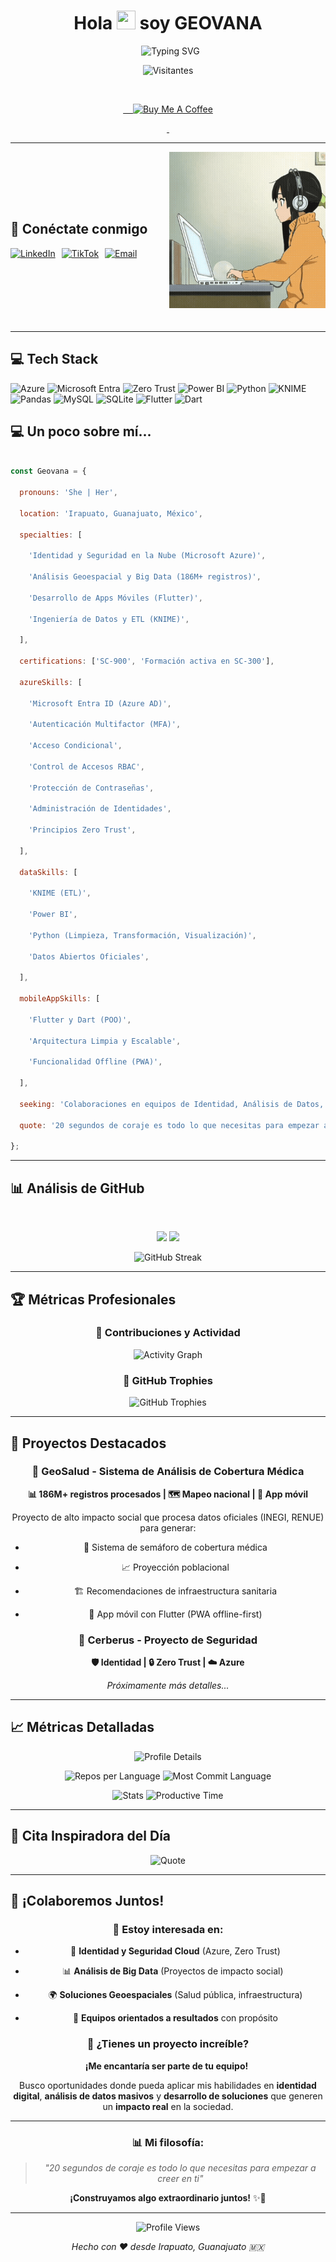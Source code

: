 <h1 align="center">Hola <img src="https://raw.githubusercontent.com/MartinHeinz/MartinHeinz/master/wave.gif" width="30px" height="30px" /> soy GEOVANA</h1>



<div align="center">

  <img src="https://readme-typing-svg.herokuapp.com?font=Fira+Code&pause=1000&color=00D9FF&center=true&vCenter=true&width=435&lines=Azure+Identity+%26+Cloud+Security+Specialist" alt="Typing SVG" />

</div>


<div align="center">


![Visitantes](https://visitor-badge.laobi.icu/badge?page_id=Geovana78.GeoSalud&style=flat-square&color=0088cc)



</div>


<!-- Botón de Patrocinio -->

<div align="center">

  
 <a href="https://buymeacoffee.com/geo.salud">

    <img src="https://img.shields.io/badge/Buy%20Me%20a%20Coffee-ffdd00?style=for-the-badge&logo=buy-me-a-coffee&logoColor=black" alt="Buy Me A Coffee" />

  </a>

</div>



---
<div style="display: flex; justify-content: space-between; align-items: center; padding-bottom: 20px;">
    <div>
        <h2>🚀 Conéctate conmigo</h2>
        <div style="display: flex; gap: 10px;">
            <a href="https://www.linkedin.com/in/geovana-sepulveda/" target="_blank">
                <img src="https://img.shields.io/badge/LinkedIn-0077B5?style=for-the-badge&logo=linkedin&logoColor=white" alt="LinkedIn">
            </a>
            <a href="https://www.tiktok.com/@geo.cloud?_t=ZS-8zIj8xZXjXD&_r=1" target="_blank">
                <img src="https://img.shields.io/badge/TikTok-000000?style=for-the-badge&logo=tiktok&logoColor=white" alt="TikTok">
            </a>
            <a href="mailto:geovana.martinez.sepulveda@gmail.com" target="_blank">
                <img src="https://img.shields.io/badge/Email-EA4335?style=for-the-badge&logo=gmail&logoColor=white" alt="Email">
            </a>
        </div>
    </div>
    <div style="margin-left: 20px;">
        <img src="https://raw.githubusercontent.com/Geovana78/Geovana78/ea8ce63196389fa43ceb05d0951f1a6dbf537552/gif.gif" width="250" alt="Anime girl working on laptop">
    </div>
</div>





---

## 💻 Tech Stack



![Azure](https://img.shields.io/badge/Azure-0078D4?style=for-the-badge&logo=microsoft-azure&logoColor=white) ![Microsoft Entra](https://img.shields.io/badge/Microsoft%20Entra-0078D4?style=for-the-badge&logo=microsoft&logoColor=white) ![Zero Trust](https://img.shields.io/badge/Zero%20Trust-FF6B35?style=for-the-badge&logo=security&logoColor=white) ![Power BI](https://img.shields.io/badge/Power%20BI-F2C811?style=for-the-badge&logo=powerbi&logoColor=black) ![Python](https://img.shields.io/badge/Python-3776AB?style=for-the-badge&logo=python&logoColor=white) ![KNIME](https://img.shields.io/badge/KNIME-FFF200?style=for-the-badge&logo=knime&logoColor=black) ![Pandas](https://img.shields.io/badge/Pandas-150458?style=for-the-badge&logo=pandas&logoColor=white) ![MySQL](https://img.shields.io/badge/MySQL-4479A1?style=for-the-badge&logo=mysql&logoColor=white) ![SQLite](https://img.shields.io/badge/SQLite-003B57?style=for-the-badge&logo=sqlite&logoColor=white) ![Flutter](https://img.shields.io/badge/Flutter-02569B?style=for-the-badge&logo=flutter&logoColor=white) ![Dart](https://img.shields.io/badge/Dart-0175C2?style=for-the-badge&logo=dart&logoColor=white)





## 💻 Un poco sobre mí...





```javascript

const Geovana = {

  pronouns: 'She | Her',

  location: 'Irapuato, Guanajuato, México',

  specialties: [

    'Identidad y Seguridad en la Nube (Microsoft Azure)',

    'Análisis Geoespacial y Big Data (186M+ registros)',

    'Desarrollo de Apps Móviles (Flutter)',

    'Ingeniería de Datos y ETL (KNIME)',

  ],

  certifications: ['SC-900', 'Formación activa en SC-300'],

  azureSkills: [

    'Microsoft Entra ID (Azure AD)',

    'Autenticación Multifactor (MFA)',

    'Acceso Condicional',

    'Control de Accesos RBAC',

    'Protección de Contraseñas',

    'Administración de Identidades',

    'Principios Zero Trust',

  ],

  dataSkills: [

    'KNIME (ETL)',

    'Power BI',

    'Python (Limpieza, Transformación, Visualización)',

    'Datos Abiertos Oficiales',

  ],

  mobileAppSkills: [

    'Flutter y Dart (POO)',

    'Arquitectura Limpia y Escalable',

    'Funcionalidad Offline (PWA)',

  ],

  seeking: 'Colaboraciones en equipos de Identidad, Análisis de Datos, Seguridad Cloud o Desarrollo con Impacto Social.',

  quote: '20 segundos de coraje es todo lo que necesitas para empezar a creer en ti'

};

```



---



## 📊 Análisis de GitHub



<div align="center">

  

<img height="180em" src="https://github-readme-stats.vercel.app/api?username=Geovana78&show_icons=true&theme=tokyonight&hide_border=true&count_private=true"/>

<img height="180em" src="https://github-readme-stats.vercel.app/api/top-langs/?username=Geovana78&layout=compact&theme=tokyonight&hide_border=true&langs_count=8"/>



</div>



<div align="center">



![GitHub Streak](https://github-readme-streak-stats.herokuapp.com/?user=Geovana78&theme=tokyonight&hide_border=true)



</div>



---



## 🏆 Métricas Profesionales



<div align="center">



### 🎯 Contribuciones y Actividad

![Activity Graph](https://github-readme-activity-graph.vercel.app/graph?username=Geovana78&theme=tokyo-night&hide_border=true&area=true)



### 🏅 GitHub Trophies

![GitHub Trophies](https://github-profile-trophy.vercel.app/?username=Geovana78&theme=tokyonight&no-frame=true&no-bg=false&margin-w=4&row=2&column=4)



</div>



---



## 🎯 Proyectos Destacados



<div align="center">



### 🏥 GeoSalud - Sistema de Análisis de Cobertura Médica

**📊 186M+ registros procesados | 🗺️ Mapeo nacional | 📱 App móvil**



Proyecto de alto impacto social que procesa datos oficiales (INEGI, RENUE) para generar:

- 🎯 Sistema de semáforo de cobertura médica

- 📈 Proyección poblacional

- 🏗️ Recomendaciones de infraestructura sanitaria

- 📱 App móvil con Flutter (PWA offline-first)



### 🔐 Cerberus - Proyecto de Seguridad

**🛡️ Identidad | 🔒 Zero Trust | ☁️ Azure**



*Próximamente más detalles...*



</div>



---



## 📈 Métricas Detalladas



<div align="center">



![Profile Details](https://github-profile-summary-cards.vercel.app/api/cards/profile-details?username=Geovana78&theme=tokyonight)



![Repos per Language](https://github-profile-summary-cards.vercel.app/api/cards/repos-per-language?username=Geovana78&theme=tokyonight) ![Most Commit Language](https://github-profile-summary-cards.vercel.app/api/cards/most-commit-language?username=Geovana78&theme=tokyonight)



![Stats](https://github-profile-summary-cards.vercel.app/api/cards/stats?username=Geovana78&theme=tokyonight) ![Productive Time](https://github-profile-summary-cards.vercel.app/api/cards/productive-time?username=Geovana78&theme=tokyonight&utcOffset=8)



</div>



---



## 💭 Cita Inspiradora del Día



<div align="center">



![Quote](https://quotes-github-readme.vercel.app/api?type=horizontal&theme=tokyonight)



</div>



---



## 🤝 ¡Colaboremos Juntos!



<div align="center">



### 🎯 **Estoy interesada en:**

- 🔐 **Identidad y Seguridad Cloud** (Azure, Zero Trust)

- 📊 **Análisis de Big Data** (Proyectos de impacto social)  

- 🌍 **Soluciones Geoespaciales** (Salud pública, infraestructura)

- 👥 **Equipos orientados a resultados** con propósito



### 📧 **¿Tienes un proyecto increíble?**

**¡Me encantaría ser parte de tu equipo!** 



Busco oportunidades donde pueda aplicar mis habilidades en **identidad digital**, **análisis de datos masivos** y **desarrollo de soluciones** que generen un **impacto real** en la sociedad.



---



### 📊 **Mi filosofía:**

> *"20 segundos de coraje es todo lo que necesitas para empezar a creer en ti"*



**¡Construyamos algo extraordinario juntos!** ✨🚀



---



![Profile Views](https://komarev.com/ghpvc/?username=Geovana78&color=0088cc&style=flat-square&label=Profile+Views)



*Hecho con ❤️ desde Irapuato, Guanajuato 🇲🇽*



</div>
